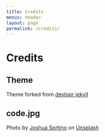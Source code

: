 ```yaml
---
title: Credits
menus: header
layout: page
permalink: /credits/
---
```


# Credits

## Theme

Theme forked from <a href="https://github.com/sujaykundu777/devlopr-jekyll"> devlopr jekyll</a>

## code.jpg

Photo by <a href="https://unsplash.com/@sortino?utm_source=unsplash&utm_medium=referral&utm_content=creditCopyText">Joshua Sortino</a> on <a href="https://unsplash.com/s/photos/code?utm_source=unsplash&utm_medium=referral&utm_content=creditCopyText">Unsplash</a>
  
